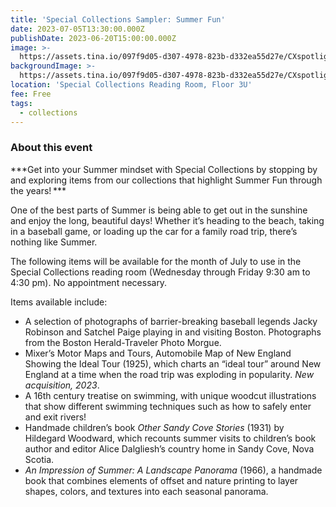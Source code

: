 ```yaml
---
title: 'Special Collections Sampler: Summer Fun'
date: 2023-07-05T13:30:00.000Z
publishDate: 2023-06-20T15:00:00.000Z
image: >-
  https://assets.tina.io/097f9d05-d307-4978-823b-d332ea55d27e/CXspotlight_2023Jul_445x890.jpeg
backgroundImage: >-
  https://assets.tina.io/097f9d05-d307-4978-823b-d332ea55d27e/CXspotlight_2023Jul_445x890.jpeg
location: 'Special Collections Reading Room, Floor 3U'
fee: Free
tags:
  - collections
---
```


### About this event

***Get into your Summer mindset with Special Collections by stopping by and exploring items from our collections that highlight Summer Fun through the years! ***    

One of the best parts of Summer is being able to get out in the sunshine and enjoy the long, beautiful days! Whether it’s heading to the beach, taking in a baseball game, or loading up the car for a family road trip, there’s nothing like Summer.   

The following items will be available for the month of July to use in the Special Collections reading room (Wednesday through Friday 9:30 am to 4:30 pm). No appointment necessary.   

Items available include:   

* A selection of photographs of barrier-breaking baseball legends Jacky Robinson and Satchel Paige playing in and visiting Boston. Photographs from the Boston Herald-Traveler Photo Morgue.
* Mixer’s Motor Maps and Tours, Automobile Map of New England Showing the Ideal Tour (1925), which charts an “ideal tour” around New England at a time when the road trip was exploding in popularity. *New acquisition, 2023*.  
* A 16th century treatise on swimming, with unique woodcut illustrations that show different swimming techniques such as how to safely enter and exit rivers!
* Handmade children’s book *Other Sandy Cove Stories* (1931) by Hildegard Woodward, which recounts summer visits to children’s book author and editor Alice Dalgliesh’s country home in Sandy Cove, Nova Scotia.
* *An Impression of Summer: A Landscape Panorama* (1966), a handmade book that combines elements of offset and nature printing to layer shapes, colors, and textures into each seasonal panorama.
